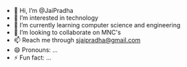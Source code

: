 - 👋 Hi, I’m @JaiPradha
- 👀 I’m interested in technology
- 🌱 I’m currently learning computer science and engineering
- 💞️ I’m looking to collaborate on MNC's
- 📫 Reach me through sjaipradha@gmail.com
- 😄 Pronouns: ...
- ⚡ Fun fact: ...

<!---
JaiPradha/JaiPradha is a ✨ special ✨ repository because its `README.md` (this file) appears on your GitHub profile.
You can click the Preview link to take a look at your changes.
--->
